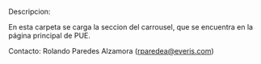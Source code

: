 Descripcion:

En esta carpeta se carga la seccion del carrousel, que se encuentra en la página principal de PUE.


Contacto:
Rolando Paredes Alzamora (rparedea@everis.com)
